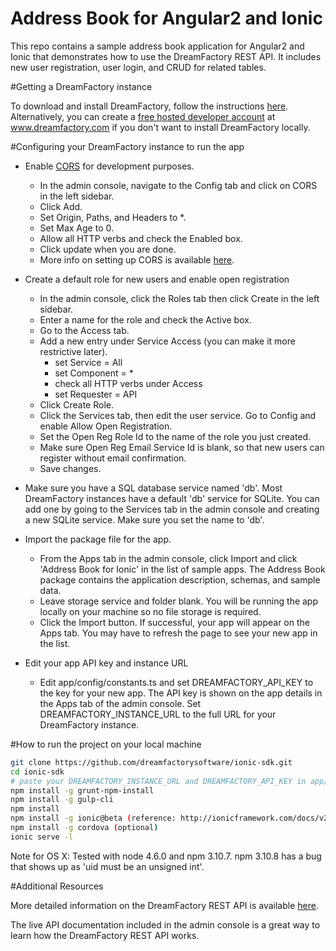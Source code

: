 Address Book for Angular2 and Ionic
===================================

This repo contains a sample address book application for Angular2 and Ionic that demonstrates how to use the DreamFactory REST API. It includes new user registration, user login, and CRUD for related tables.

#Getting a DreamFactory instance

To download and install DreamFactory, follow the instructions [here](http://wiki.dreamfactory.com/DreamFactory/Installation). Alternatively, you can create a [free hosted developer account](http://www.dreamfactory.com) at www.dreamfactory.com if you don't want to install DreamFactory locally.

#Configuring your DreamFactory instance to run the app

- Enable [CORS](https://en.wikipedia.org/wiki/Cross-origin_resource_sharing) for development purposes.
    - In the admin console, navigate to the Config tab and click on CORS in the left sidebar.
    - Click Add.
    - Set Origin, Paths, and Headers to *.
    - Set Max Age to 0.
    - Allow all HTTP verbs and check the Enabled box.
    - Click update when you are done.
    - More info on setting up CORS is available [here](http://wiki.dreamfactory.com/DreamFactory/Tutorials/Enabling_CORS_Access).

- Create a default role for new users and enable open registration
    - In the admin console, click the Roles tab then click Create in the left sidebar.
    - Enter a name for the role and check the Active box.
    - Go to the Access tab.
    - Add a new entry under Service Access (you can make it more restrictive later).
        - set Service = All
        - set Component = *
        - check all HTTP verbs under Access
        - set Requester = API
    - Click Create Role.
    - Click the Services tab, then edit the user service. Go to Config and enable Allow Open Registration.
    - Set the Open Reg Role Id to the name of the role you just created.
    - Make sure Open Reg Email Service Id is blank, so that new users can register without email confirmation.
    - Save changes.

- Make sure you have a SQL database service named 'db'. Most DreamFactory instances have a default 'db' service for SQLite. You can add one by going to the Services tab in the admin console and creating a new SQLite service. Make sure you set the name to 'db'.

- Import the package file for the app.
    - From the Apps tab in the admin console, click Import and click 'Address Book for Ionic' in the list of sample apps. The Address Book package contains the application description, schemas, and sample data.
    - Leave storage service and folder blank. You will be running the app locally on your machine so no file storage is required.
    - Click the Import button. If successful, your app will appear on the Apps tab. You may have to refresh the page to see your new app in the list.

- Edit your app API key and instance URL
    - Edit app/config/constants.ts and set DREAMFACTORY_API_KEY to the key for your new app. The API key is shown on the app details in the Apps tab of the admin console. Set DREAMFACTORY_INSTANCE_URL to the full URL for your DreamFactory instance.

#How to run the project on your local machine

```bash
git clone https://github.com/dreamfactorysoftware/ionic-sdk.git
cd ionic-sdk
# paste your DREAMFACTORY_INSTANCE_URL and DREAMFACTORY_API_KEY in app/config/config.ts
npm install -g grunt-npm-install
npm install -g gulp-cli
npm install
npm install -g ionic@beta (reference: http://ionicframework.com/docs/v2/getting-started/installation/)
npm install -g cordova (optional)
ionic serve -l
```

Note for OS X: Tested with node 4.6.0 and npm 3.10.7. npm 3.10.8 has a bug that shows up as 'uid must be an unsigned int'.

#Additional Resources

More detailed information on the DreamFactory REST API is available [here](http://wiki.dreamfactory.com/DreamFactory/API).

The live API documentation included in the admin console is a great way to learn how the DreamFactory REST API works.
